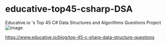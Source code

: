 # educative-top45-csharp-DSA
Educative.io 's Top 45 C# Data Structures and Algorithms Questions Project
![image](https://github.com/user-attachments/assets/2f8b608b-c2c7-442f-8154-53d2298c5abf)

https://www.educative.io/blog/top-45-c-sharp-data-structure-questions
